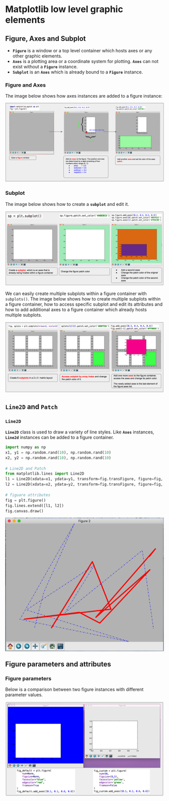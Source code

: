 # Matplotlib low level graphic elements

## Figure, Axes and Subplot

* **`Figure`** is a window or a top level container which hosts axes or any other graphic elements.
* **`Axes`** is a plotting area or a coordinate system for plotting. **`Axes`** can not exist without a **`Figure`** instance.
* **`Subplot`** is an **`Axes`** which is already bound to a **`Figure`** instance.

### Figure and Axes

The image below shows how axes instances are added to a figure instance:

![figure and axes](images/figure-and-axes.png)

### Subplot

The image below shows how to create a **`subplot`** and edit it.

![subplot](images/subplot.png)

We can easily create multiple subplots within a figure container with `subplots()`. The image below
shows how to create multiple subplots within a figure container, how to access specific subplot and edit
its attributes and how to add additional axes to a figure container which already hosts multiple subplots.

![subplots](images/subplots.png)


## `Line2D` and `Patch`

### `Line2D`

**`Line2D`** class is used to draw a variety of line styles. Like **`Axes`** instances, **`Line2d`** instances
can be added to a figure container.

```python
import numpy as np
x1, y1 = np.random.rand(10), np.random.rand(10)
x2, y2 = np.random.rand(10), np.random.rand(10)

# Line2D and Patch
from matplotlib.lines import Line2D
l1 = Line2D(xdata=x1, ydata=y1, transform=fig.transFigure, figure=fig, color='red', linewidth=4.0)
l2 = Line2D(xdata=x2, ydata=y2, transform=fig.transFigure, figure=fig, linestyle='-.', color='blue', linewidth=2.0)

# figuare attributes
fig = plt.figure()
fig.lines.extend([l1, l2])
fig.canvas.draw()
```

<img src="images/line2d-on-figure.png" width=600 align="center">

## Figure parameters and attributes

### Figure parameters

Below is a comparison between two figure instances with different parameter values.

![figure-parameters](images/figure-parameters.png)


